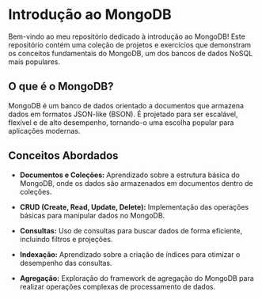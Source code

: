 # Introdução ao MongoDB

Bem-vindo ao meu repositório dedicado à introdução ao MongoDB! Este repositório contém uma coleção de projetos e exercícios que demonstram os conceitos fundamentais do MongoDB, um dos bancos de dados NoSQL mais populares.

## O que é o MongoDB?

MongoDB é um banco de dados orientado a documentos que armazena dados em formatos JSON-like (BSON). É projetado para ser escalável, flexível e de alto desempenho, tornando-o uma escolha popular para aplicações modernas.


## Conceitos Abordados

- **Documentos e Coleções:** Aprendizado sobre a estrutura básica do MongoDB, onde os dados são armazenados em documentos dentro de coleções.
  
- **CRUD (Create, Read, Update, Delete):** Implementação das operações básicas para manipular dados no MongoDB.

- **Consultas:** Uso de consultas para buscar dados de forma eficiente, incluindo filtros e projeções.

- **Indexação:** Aprendizado sobre a criação de índices para otimizar o desempenho das consultas.

- **Agregação:** Exploração do framework de agregação do MongoDB para realizar operações complexas de processamento de dados.



